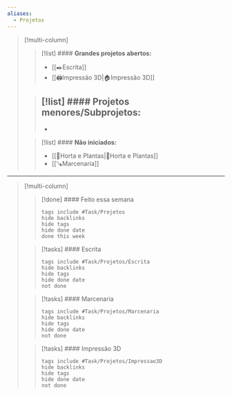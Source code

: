 ```yaml
---
aliases:
  - Projetos
---
```

>[!multi-column]
>>[!list] #### **Grandes projetos abertos:** 
>>- [[✒️Escrita]]
>>- [[🖨️Impressão 3D|🏠Impressão 3D]]
>
>>[!list] #### **Projetos menores/Subprojetos:**
>>- 
>>- 
> 
>>[!list] #### **Não iniciados:**
>>- [[🌱Horta e Plantas|🌱Horta e Plantas]]
>>- [[🪚Marcenaria]]

-------

>[!multi-column]
>>[!done] #### Feito essa semana
>>```tasks
>>tags include #Task/Projetos
>>hide backlinks
>>hide tags 
>>hide done date
>>done this week
>>```
>
>>[!tasks] #### Escrita
>>```tasks
>>tags include #Task/Projetos/Escrita 
>>hide backlinks
>>hide tags 
>>hide done date
>>not done
>>```
>
>>[!tasks] #### Marcenaria
>>```tasks
>>tags include #Task/Projetos/Marcenaria 
>>hide backlinks
>>hide tags 
>>hide done date
>>not done
>>```
>
>>[!tasks] #### Impressão 3D
>>```tasks
>>tags include #Task/Projetos/Impressao3D
>>hide backlinks
>>hide tags 
>>hide done date
>>not done
>>```

